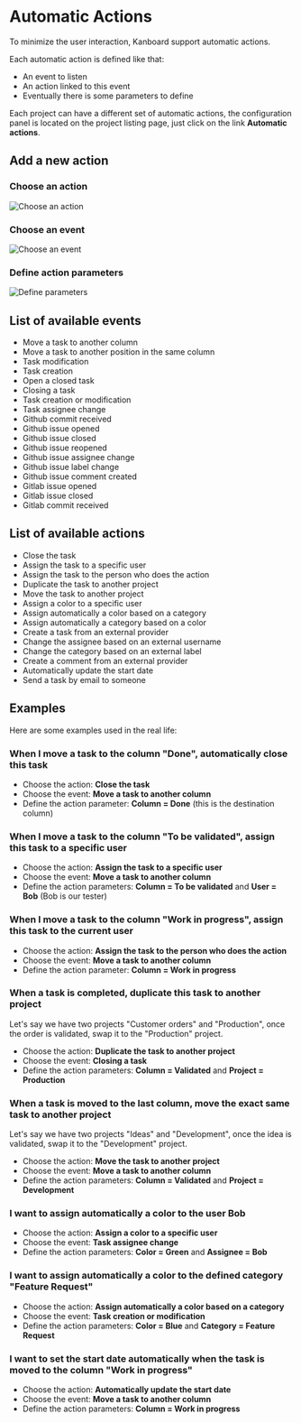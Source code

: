 Automatic Actions
=================

To minimize the user interaction, Kanboard support automatic actions.

Each automatic action is defined like that:

- An event to listen
- An action linked to this event
- Eventually there is some parameters to define

Each project can have a different set of automatic actions, the configuration panel is located on the project listing page, just click on the link **Automatic actions**.

Add a new action
----------------

### Choose an action

![Choose an action](http://kanboard.net/screenshots/documentation/project-automatic-action-step1.png)

### Choose an event

![Choose an event](http://kanboard.net/screenshots/documentation/project-automatic-action-step2.png)

### Define action parameters

![Define parameters](http://kanboard.net/screenshots/documentation/project-automatic-action-step3.png)

List of available events
------------------------

- Move a task to another column
- Move a task to another position in the same column
- Task modification
- Task creation
- Open a closed task
- Closing a task
- Task creation or modification
- Task assignee change
- Github commit received
- Github issue opened
- Github issue closed
- Github issue reopened
- Github issue assignee change
- Github issue label change
- Github issue comment created
- Gitlab issue opened
- Gitlab issue closed
- Gitlab commit received

List of available actions
-------------------------

- Close the task
- Assign the task to a specific user
- Assign the task to the person who does the action
- Duplicate the task to another project
- Move the task to another project
- Assign a color to a specific user
- Assign automatically a color based on a category
- Assign automatically a category based on a color
- Create a task from an external provider
- Change the assignee based on an external username
- Change the category based on an external label
- Create a comment from an external provider
- Automatically update the start date
- Send a task by email to someone

Examples
--------

Here are some examples used in the real life:

### When I move a task to the column "Done", automatically close this task

- Choose the action: **Close the task**
- Choose the event: **Move a task to another column**
- Define the action parameter: **Column = Done** (this is the destination column)

### When I move a task to the column "To be validated", assign this task to a specific user

- Choose the action: **Assign the task to a specific user**
- Choose the event: **Move a task to another column**
- Define the action parameters: **Column = To be validated** and **User = Bob** (Bob is our tester)

### When I move a task to the column "Work in progress", assign this task to the current user

- Choose the action: **Assign the task to the person who does the action**
- Choose the event: **Move a task to another column**
- Define the action parameter: **Column = Work in progress**

### When a task is completed, duplicate this task to another project

Let's say we have two projects "Customer orders" and "Production", once the order is validated, swap it to the "Production" project.

- Choose the action: **Duplicate the task to another project**
- Choose the event: **Closing a task**
- Define the action parameters: **Column = Validated** and **Project = Production**

### When a task is moved to the last column, move the exact same task to another project

Let's say we have two projects "Ideas" and "Development", once the idea is validated, swap it to the "Development" project.

- Choose the action: **Move the task to another project**
- Choose the event: **Move a task to another column**
- Define the action parameters: **Column = Validated** and **Project = Development**

### I want to assign automatically a color to the user Bob

- Choose the action: **Assign a color to a specific user**
- Choose the event: **Task assignee change**
- Define the action parameters: **Color = Green** and **Assignee = Bob**

### I want to assign automatically a color to the defined category "Feature Request"

- Choose the action: **Assign automatically a color based on a category**
- Choose the event: **Task creation or modification**
- Define the action parameters: **Color = Blue** and **Category = Feature Request**

### I want to set the start date automatically when the task is moved to the column "Work in progress"

- Choose the action: **Automatically update the start date**
- Choose the event: **Move a task to another column**
- Define the action parameters: **Column = Work in progress**
